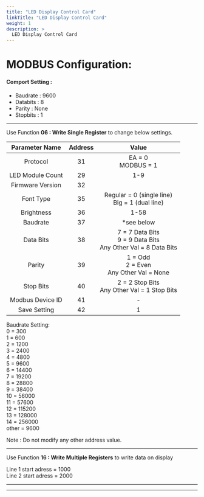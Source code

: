 ```yaml
---
title: "LED Display Control Card"
linkTitle: "LED Display Control Card"
weight: 1
description: >
  LED Display Control Card
---
```


<!--
{{% pageinfo %}}
This is a placeholder page that shows you how to use this template site.
{{% /pageinfo %}}
-->


# MODBUS Configuration:



#### Comport Setting : 
* Baudrate : 9600
* Databits : 8
* Parity   : None
* Stopbits : 1

---
Use Function **06 : Write Single Register** to change below settings.

| Parameter Name | Address | Value |
| :---:   | :---: | :---: |
| Protocol | 31 | EA = 0 <br> MODBUS = 1 |
| LED Module Count | 29   | 1-9 |
| Firmware Version | 32   |  |
| Font Type | 35   | Regular = 0 (single line) <br> Big = 1 (dual line) |
| Brightness | 36   | 1-58 |
| Baudrate | 37 | *see below |
| Data Bits | 38 | 7 = 7 Data Bits <br> 9 = 9 Data Bits <br> Any Other Val = 8 Data Bits |
| Parity | 39 | 1 = Odd <br> 2 = Even <br> Any Other Val = None |
| Stop Bits | 40 | 2 = 2 Stop Bits <br> Any Other Val = 1 Stop Bits |
| Modbus Device ID | 41 | - |
| Save Setting | 42 | 1 |

Baudrate Setting: <br> 
0 = 300 <br> 
1 = 600 <br> 
2 = 1200 <br> 
3 = 2400 <br> 
4 = 4800 <br> 
5 = 9600 <br> 
6 = 14400 <br> 
7 = 19200 <br> 
8 = 28800 <br> 
9 = 38400 <br> 
10 = 56000 <br> 
11 = 57600 <br> 
12 = 115200 <br> 
13 = 128000 <br> 
14 = 256000 <br> 
other = 9600 <br> 
	
Note : Do not modify any other address value.

---

Use Function **16 : Write Multiple Registers** to write data on display

Line 1 start adress = 1000  
Line 2 start adress = 2000

---











<!--
# Images
-->

<!--

<div class="container">

![image](led-display-control-card-1.jpg)

</div>

-->


<!-- 

<div class="container">

![image](led-display-control-card-2.jpg)

</div>

-->


<!--

<div class="container">

![image](led-display-control-card-3.jpg)

</div>

-->

---


